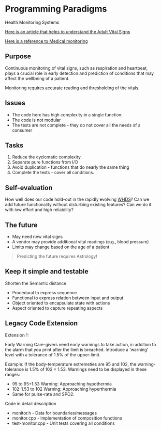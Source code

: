 # Programming Paradigms

Health Monitoring Systems

[Here is an article that helps to understand the Adult Vital Signs](https://en.wikipedia.org/wiki/Vital_signs)

[Here is a reference to Medical monitoring](https://en.wikipedia.org/wiki/Monitoring_(medicine))

## Purpose

Continuous monitoring of vital signs, such as respiration and heartbeat, plays a crucial role in early detection and prediction of conditions that may affect the wellbeing of a patient. 

Monitoring requires accurate reading and thresholding of the vitals.

## Issues

- The code here has high complexity in a single function.
- The code is not modular 
- The tests are not complete - they do not cover all the needs of a consumer

## Tasks

1. Reduce the cyclomatic complexity.
1. Separate pure functions from I/O
1. Avoid duplication - functions that do nearly the same thing
1. Complete the tests - cover all conditions. 

## Self-evaluation

How well does our code hold-out in the rapidly evolving [WHDS](https://www.ncbi.nlm.nih.gov/pmc/articles/PMC6111409/)?
Can we add future functionality without disturbing existing features? Can we do it with low effort and high reliability?

## The future

- May need new vital signs
- A vendor may provide additional vital readings (e.g., blood pressure)
- Limits may change based on the age of a patient

> Predicting the future requires Astrology!

## Keep it simple and testable

Shorten the Semantic distance

- Procedural to express sequence
- Functional to express relation between input and output
- Object oriented to encapsulate state with actions
- Aspect oriented to capture repeating aspects

## Legacy Code Extension

Extension 1:

Early Warning Care-givers need early warnings to take action, in addition to the alarm that you print after the limit is breached. Introduce a 'warning' level with a tolerance of 1.5% of the upper-limit.

Example: 
If the body-temperature extremeties are 95 and 102, the warning-tolerance is 1.5% of 102 = 1.53. 
Warnings need to be displayed in these ranges:
- 95 to 95+1.53 Warning: Approaching hypothermia 
- 102-1.53 to 102 Warning: Approaching hyperthermia 
- Same for pulse-rate and SPO2.

Code in detail description
- monitor.h - Data for boundaries/messages
- monitor.cpp - Implementation of composition functions 
- test-monitor.cpp - Unit tests covering all conditions
